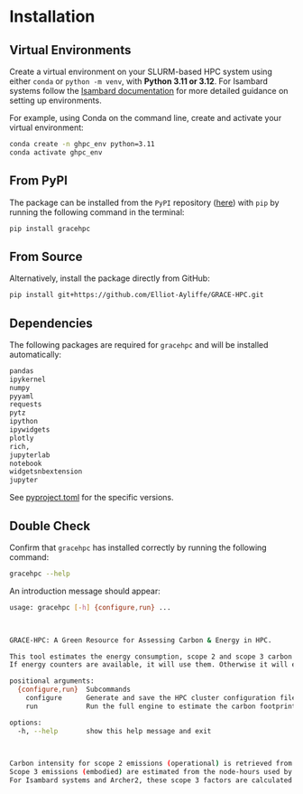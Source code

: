 # Installation

## Virtual Environments

Create a virtual environment on your SLURM-based HPC system using either `conda` or `python -m venv`, with **Python 3.11 or 3.12**.
For Isambard systems follow the [Isambard documentation](https://docs.isambard.ac.uk/user-documentation/guides/python/) for more detailed guidance on setting up environments.

For example, using Conda on the command line, create and activate your virtual environment:

```bash
conda create -n ghpc_env python=3.11
conda activate ghpc_env
```

## From PyPI

The package can be installed from the `PyPI` repository ([here](https://pypi.org)) with `pip` by running the following command in the terminal:

```bash
pip install gracehpc
```

## From Source

Alternatively, install the package directly from GitHub:

```bash 
pip install git+https://github.com/Elliot-Ayliffe/GRACE-HPC.git
```

## Dependencies 

The following packages are required for `gracehpc` and will be installed automatically:

```bash 
pandas
ipykernel
numpy
pyyaml
requests
pytz
ipython
ipywidgets
plotly
rich,
jupyterlab
notebook
widgetsnbextension
jupyter
```
See [pyproject.toml](https://github.com/Elliot-Ayliffe/GRACE-HPC/blob/main/pyproject.toml) for the specific versions.


## Double Check

Confirm that `gracehpc` has installed correctly by running the following command:

```bash 
gracehpc --help
```

An introduction message should appear:

```bash
usage: gracehpc [-h] {configure,run} ...

 

GRACE-HPC: A Green Resource for Assessing Carbon & Energy in HPC.

This tool estimates the energy consumption, scope 2 and scope 3 carbon emissions of your SLURM HPC jobs.
If energy counters are available, it will use them. Otherwise it will estimate energy and emissions from usage statistics. 

positional arguments:
  {configure,run}  Subcommands
    configure      Generate and save the HPC cluster configuration file. Fill in the YAML file with your HPC configuration details before using the tool.
    run            Run the full engine to estimate the carbon footprint (scope 2 and scope 3) of your SLURM HPC jobs.

options:
  -h, --help       show this help message and exit

 

Carbon intensity for scope 2 emissions (operational) is retrieved from the regional Carbon Intensity API (carbonintensity.org.uk.) at the time of job submission. 
Scope 3 emissions (embodied) are estimated from the node-hours used by the job, and the scope 3 emissions factor. 
For Isambard systems and Archer2, these scope 3 factors are calculated from the total lifecycle scope 3 emissions for each system divided by the total node-hours available over the system's projected lifetime.
```

